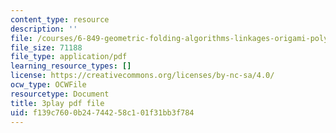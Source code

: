 ```yaml
---
content_type: resource
description: ''
file: /courses/6-849-geometric-folding-algorithms-linkages-origami-polyhedra-fall-2012/f139c7600b24744258c101f31bb3f784_Ao9qzPPfTJM.pdf
file_size: 71188
file_type: application/pdf
learning_resource_types: []
license: https://creativecommons.org/licenses/by-nc-sa/4.0/
ocw_type: OCWFile
resourcetype: Document
title: 3play pdf file
uid: f139c760-0b24-7442-58c1-01f31bb3f784
---
```

